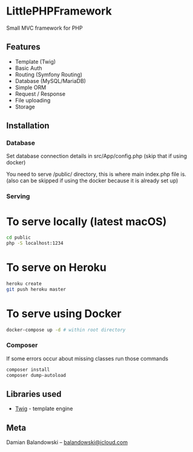# LittlePHPFramework

Small MVC framework for PHP

## Features
* Template (Twig)
* Basic Auth
* Routing (Symfony Routing)
* Database (MySQL/MariaDB)
* Simple ORM
* Request / Response 
* File uploading
* Storage

## Installation

### Database
Set database connection details in src/App/config.php (skip that if using docker)

You need to serve /public/ directory, this is where main index.php file is. (also can be skipped if using the docker because it is already set up)

### Serving

# To serve locally (latest macOS)
```sh
cd public
php -S localhost:1234
```

# To serve on Heroku
```sh
heroku create
git push heroku master
```

# To serve using Docker
```sh
docker-compose up -d # within root directory
```

### Composer

If some errors occur about missing classes run those commands

```sh
composer install
composer dump-autoload
```

## Libraries used
* [Twig](https://github.com/twigphp/Twig) - template engine


## Meta

Damian Balandowski – balandowski@icloud.com